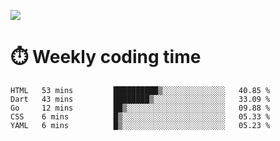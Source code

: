 
<p> <img src="https://github-readme-stats.vercel.app/api?username=cozgerest&show_icons=true&hide_border=false" /> </p>

# :stopwatch: Weekly coding time 
<!--START_SECTION:waka-->
```text
HTML   53 mins         ██████████▒░░░░░░░░░░░░░░   40.85 % 
Dart   43 mins         ████████▒░░░░░░░░░░░░░░░░   33.09 % 
Go     12 mins         ██▒░░░░░░░░░░░░░░░░░░░░░░   09.88 % 
CSS    6 mins          █▒░░░░░░░░░░░░░░░░░░░░░░░   05.33 % 
YAML   6 mins          █▒░░░░░░░░░░░░░░░░░░░░░░░   05.23 % 
```
<!--END_SECTION:waka-->


